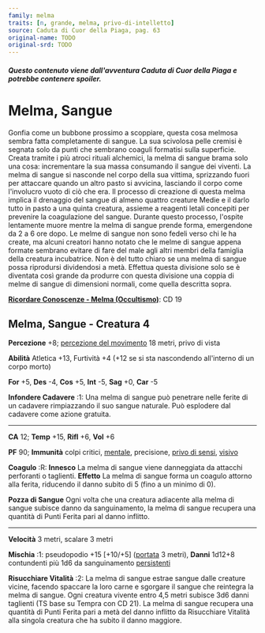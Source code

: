 ```yaml
---
family: melma
traits: [n, grande, melma, privo-di-intelletto]
source: Caduta di Cuor della Piaga, pag. 63
original-name: TODO
original-srd: TODO
---
```


##### Questo contenuto viene dall'avventura Caduta di Cuor della Piaga e potrebbe contenere spoiler.

# Melma, Sangue

Gonfia come un bubbone prossimo a scoppiare, questa cosa melmosa sembra fatta
completamente di sangue. La sua scivolosa pelle cremisi è segnata solo da punti
che sembrano coaguli formatisi sulla superficie. Creata tramite i più atroci
rituali alchemici, la melma di sangue brama solo una cosa: incrementare la sua
massa consumando il sangue dei viventi. La melma di sangue si nasconde nel corpo
della sua vittima, sprizzando fuori per attaccare quando un altro pasto si
avvicina, lasciando il corpo come l'involucro vuoto di ciò che era. Il processo
di creazione di questa melma implica il drenaggio del sangue di almeno quattro
creature Medie e il darlo tutto in pasto a una quinta creatura, assieme a
reagenti letali concepiti per prevenire la coagulazione del sangue. Durante
questo processo, l'ospite lentamente muore mentre la melma di sangue prende
forma, emergendone da 2 a 6 ore dopo. Le melme di sangue non sono fedeli verso
chi le ha create, ma alcuni creatori hanno notato che le melme di sangue appena
formate sembrano evitare di fare del male agli altri membri della famiglia della
creatura incubatrice. Non è del tutto chiaro se una melma di sangue possa
riprodursi dividendosi a metà. Effettua questa divisione solo se è diventata
così grande da produrre con questa divisione una coppia di melme di sangue di
dimensioni normali, come quella descritta sopra.

**[Ricordare Conoscenze - Melma (Occultismo)](/azioni/abilita/ricordare-conoscenze)**:
CD 19

## Melma, Sangue - Creatura 4

**Percezione** +8; [percezione del movimento](/creature/melma-di-fogna) 18
metri, privo di vista

**Abilità** Atletica +13, Furtività +4 (+12 se si sta nascondendo all'interno di
un corpo morto)

**For** +5, **Des** -4, **Cos** +5, **Int** -5, **Sag** +0, **Car** -5

**Infondere Cadavere** :1: Una melma di sangue può penetrare nelle ferite di un
cadavere rimpiazzando il suo sangue naturale. Può esplodere dal cadavere come
azione gratuita.

---

**CA** 12; **Temp** +15, **Rifl** +6, **Vol** +6

**PF** 90; **Immunità** colpi critici, [mentale](/tratti/mentale), precisione,
[privo di sensi](/condizioni/privo-di-sensi), [visivo](/tratti/visivo)

**Coagulo** :R: **Innesco** La melma di sangue viene danneggiata da attacchi
perforanti o taglienti. **Effetto** La melma di sangue forma un coagulo attorno
alla ferita, riducendo il danno subito di 5 (fino a un minimo di 0).

**Pozza di Sangue** Ogni volta che una creatura adiacente alla melma di sangue
subisce danno da sanguinamento, la melma di sangue recupera una quantità di
Punti Ferita pari al danno inflitto.

---

**Velocità** 3 metri, scalare 3 metri

**Mischia** :1: pseudopodio +15 \[+10/+5] ([portata](/tratti/portata) 3 metri),
**Danni** 1d12+8 contundenti più 1d6 da sanguinamento
[persistenti](/condizioni/danno-persistente)

**Risucchiare Vitalità** :2: La melma di sangue estrae sangue dalle creature
vicine, facendo spaccare la loro carne e sgorgare il sangue che reintegra la
melma di sangue. Ogni creatura vivente entro 4,5 metri subisce 3d6 danni
taglienti (TS base su Tempra con CD 21). La melma di sangue recupera una
quantità di Punti Ferita pari a metà del danno inflitto da Risucchiare Vitalità
alla singola creatura che ha subito il danno maggiore.
